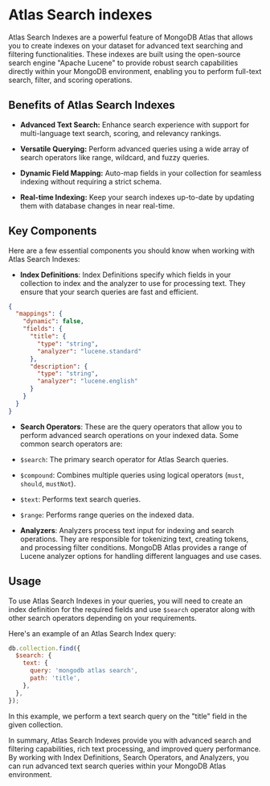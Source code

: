 # Atlas Search indexes

Atlas Search Indexes are a powerful feature of MongoDB Atlas that allows you to create indexes on your dataset for advanced text searching and filtering functionalities. These indexes are built using the open-source search engine "Apache Lucene" to provide robust search capabilities directly within your MongoDB environment, enabling you to perform full-text search, filter, and scoring operations.

## Benefits of Atlas Search Indexes

- **Advanced Text Search:** Enhance search experience with support for multi-language text search, scoring, and relevancy rankings.

- **Versatile Querying:** Perform advanced queries using a wide array of search operators like range, wildcard, and fuzzy queries.

- **Dynamic Field Mapping:** Auto-map fields in your collection for seamless indexing without requiring a strict schema.

- **Real-time Indexing:** Keep your search indexes up-to-date by updating them with database changes in near real-time.

## Key Components

Here are a few essential components you should know when working with Atlas Search Indexes:

- **Index Definitions**: Index Definitions specify which fields in your collection to index and the analyzer to use for processing text. They ensure that your search queries are fast and efficient.

```json
{
  "mappings": {
    "dynamic": false,
    "fields": {
      "title": {
        "type": "string",
        "analyzer": "lucene.standard"
      },
      "description": {
        "type": "string",
        "analyzer": "lucene.english"
      }
    }
  }
}
```

- **Search Operators**: These are the query operators that allow you to perform advanced search operations on your indexed data. Some common search operators are:

- `$search`: The primary search operator for Atlas Search queries.
- `$compound`: Combines multiple queries using logical operators (`must`, `should`, `mustNot`).
- `$text`: Performs text search queries.
- `$range`: Performs range queries on the indexed data.

- **Analyzers**: Analyzers process text input for indexing and search operations. They are responsible for tokenizing text, creating tokens, and processing filter conditions. MongoDB Atlas provides a range of Lucene analyzer options for handling different languages and use cases.

## Usage

To use Atlas Search Indexes in your queries, you will need to create an index definition for the required fields and use `$search` operator along with other search operators depending on your requirements.

Here's an example of an Atlas Search Index query:

```javascript
db.collection.find({
  $search: {
    text: {
      query: 'mongodb atlas search',
      path: 'title',
    },
  },
});
```

In this example, we perform a text search query on the "title" field in the given collection.

In summary, Atlas Search Indexes provide you with advanced search and filtering capabilities, rich text processing, and improved query performance. By working with Index Definitions, Search Operators, and Analyzers, you can run advanced text search queries within your MongoDB Atlas environment.
